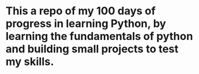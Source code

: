 # This a repo of my 100 days of progress in learning Python, by learning the fundamentals of python and building small projects to test my skills. 
